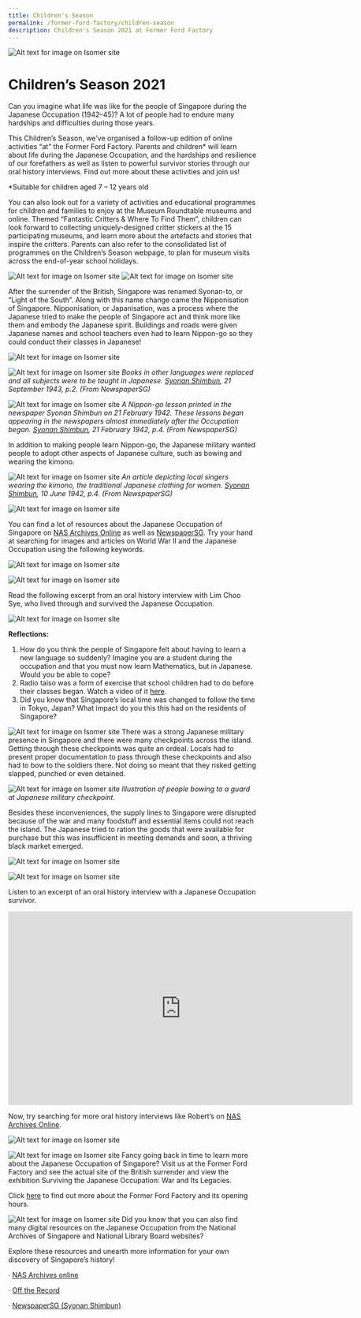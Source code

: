 ```yaml
---
title: Children's Season
permalink: /former-ford-factory/children-season
description: Children's Season 2021 at Former Ford Factory
---
```

![Alt text for image on Isomer site](/images/children2021/childrenseasonbanner.png)

# **Children’s Season 2021**

Can you imagine what life was like for the people of Singapore during the Japanese Occupation (1942–45)? A lot of people had to endure many hardships and difficulties during those years. 

 

This Children’s Season, we’ve organised a follow-up edition of online activities “at” the Former Ford Factory. Parents and children* will learn about life during the Japanese Occupation, and the hardships and resilience of our forefathers as well as listen to powerful survivor stories through our oral history interviews. Find out more about these activities and join us! 

 

*Suitable for children aged 7 – 12 years old

 

You can also look out for a variety of activities and educational programmes for children and families to enjoy at the Museum Roundtable museums and online. Themed “Fantastic Critters & Where To Find Them”, children can look forward to collecting uniquely-designed critter stickers at the 15 participating museums, and learn more about the artefacts and stories that inspire the critters. Parents can also refer to the consolidated list of programmes on the Children’s Season webpage, to plan for museum visits across the end-of-year school holidays.

 
![Alt text for image on Isomer site](/images/children2021/Turning%20Singapore%20Into%20Syonan.png)
![Alt text for image on Isomer site](/images/children2021/Street%20in%20Sg.png)

After the surrender of the British, Singapore was renamed Syonan-to, or “Light of the South”. Along with this name change came the Nipponisation of Singapore. Nipponisation, or Japanisation, was a process where the Japanese tried to make the people of Singapore act and think more like them and embody the Japanese spirit. Buildings and roads were given Japanese names and school teachers even had to learn Nippon-go so they could conduct their classes in Japanese!

![Alt text for image on Isomer site](/images/children2021/Group%20pic%20of%20Jap%20class.png)

![Alt text for image on Isomer site](/images/children2021/New%20Textbooks.png)
*Books in other languages were replaced and all subjects were to be taught in Japanese. [Syonan Shimbun](http://eresources.nlb.gov.sg/newspapers/Digitised/Article/syonantimes19430921-1.2.23), 21 September 1943, p.2. (From NewspaperSG)*

![Alt text for image on Isomer site](/images/children2021/Nippon%20Lesson%20on%20news.png)
*A Nippon-go lesson printed in the newspaper Syonan Shimbun on 21 February 1942. These lessons began appearing in the newspapers almost immediately after the Occupation began. [Syonan Shimbun](https://eresources.nlb.gov.sg/newspapers/Digitised/Article/syonantimes19420221-1.2.31.1), 21 February 1942, p.4. (From NewspaperSG)*

In addition to making people learn Nippon-go, the Japanese military wanted people to adopt other aspects of Japanese culture, such as bowing and wearing the kimono.

![Alt text for image on Isomer site](/images/children2021/traditional%20jap%20clothing%20for%20women.png) *An article depicting local singers wearing the kimono, the traditional Japanese clothing for women. [Syonan Shimbun](https://eresources.nlb.gov.sg/newspapers/Digitised/Article/syonantimes19420610-1.2.21), 10 June 1942, p.4. (From NewspaperSG)*

![Alt text for image on Isomer site](/images/children2021/Activity%201.png)

You can find a lot of resources about the Japanese Occupation of Singapore on [NAS Archives Online](https://www.nas.gov.sg/archivesonline/photographs/) as well as [NewspaperSG](https://eresources.nlb.gov.sg/newspapers/). Try your hand at searching for images and articles on World War II and the Japanese Occupation using the following keywords. 

![Alt text for image on Isomer site](/images/children2021/keywords.png)

![Alt text for image on Isomer site](/images/children2021/Activity%202.png)

Read the following excerpt from an oral history interview with Lim Choo Sye, who lived through and survived the Japanese Occupation.

![Alt text for image on Isomer site](/images/children2021/Extract%20of%20OH%20interview.png)

**Reflections:**
1.	How do you think the people of Singapore felt about having to learn a new language so suddenly? Imagine you are a student during the occupation and that you must now learn Mathematics, but in Japanese. Would you be able to cope? 
2.	Radio taiso was a form of exercise that school children had to do before their classes began.  Watch a video of it [here](https://www.youtube.com/watch?v=_FcrGLCHT08&t=79s).
3.	Did you know that Singapore’s local time was changed to follow the time in Tokyo, Japan? What impact do you this this had on the residents of Singapore? 


![Alt text for image on Isomer site](/images/children2021/hardships%20of%20war.png)
There was a strong Japanese military presence in Singapore and there were many checkpoints across the island. Getting through these checkpoints was quite an ordeal. Locals had to present proper documentation to pass through these checkpoints and also had to bow to the soldiers there. Not doing so meant that they risked getting slapped, punched or even detained.

![Alt text for image on Isomer site](/images/children2021/Jap%20military%20checkpoint.png)
*Illustration of people bowing to a guard at Japanese military checkpoint.*


Besides these inconveniences, the supply lines to Singapore were disrupted because of the war and many foodstuff and essential items could not reach the island. The Japanese tried to ration the goods that were available for purchase but this was insufficient in meeting demands and soon, a thriving black market emerged. 
 
 ![Alt text for image on Isomer site](/images/children2021/ration%20card.png)
 
 ![Alt text for image on Isomer site](/images/children2021/activity%203.png)
 
Listen to an excerpt of an oral history interview with a Japanese Occupation survivor. 

<iframe width="699" height="393" src="https://www.youtube.com/embed/smm9kF54jZY" title="YouTube video player" frameborder="0" allow="accelerometer; autoplay; clipboard-write; encrypted-media; gyroscope; picture-in-picture" allowfullscreen></iframe>

Now, try searching for more oral history interviews like Robert’s on [NAS Archives Online](https://www.nas.gov.sg/archivesonline/). 

![Alt text for image on Isomer site](/images/children2021/mission%20alert.png)

![Alt text for image on Isomer site](/images/children2021/visit%20us.png)
Fancy going back in time to learn more about the Japanese Occupation of Singapore? Visit us at the Former Ford Factory and see the actual site of the British surrender and view the exhibition Surviving the Japanese Occupation: War and Its Legacies.  

Click [here](https://corporate.nas.gov.sg/former-ford-factory/overview/) to find out more about the Former Ford Factory and its opening hours. 

![Alt text for image on Isomer site](/images/children2021/resources.png)
Did you know that you can also find many digital resources on the Japanese Occupation from the National Archives of Singapore and National Library Board websites? 

Explore these resources and unearth more information for your own discovery of Singapore’s history!

·       [NAS Archives online](https://www.nas.gov.sg/archivesonline/)

·       [Off the Record](https://corporate.nas.gov.sg/media/)

·      [ NewspaperSG (Syonan Shimbun)](https://eresources.nlb.gov.sg/newspapers/BrowseNewspaper?nid=syonantimes&tvw=DG)